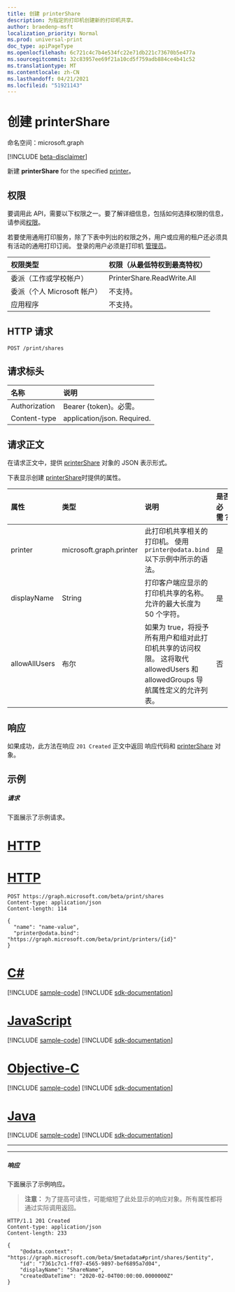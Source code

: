 ```yaml
---
title: 创建 printerShare
description: 为指定的打印机创建新的打印机共享。
author: braedenp-msft
localization_priority: Normal
ms.prod: universal-print
doc_type: apiPageType
ms.openlocfilehash: 6c721c4c7b4e534fc22e71db221c73670b5e477a
ms.sourcegitcommit: 32c83957ee69f21a10cd5f759adb884ce4b41c52
ms.translationtype: MT
ms.contentlocale: zh-CN
ms.lasthandoff: 04/21/2021
ms.locfileid: "51921143"
---
```

# <a name="create-printershare"></a>创建 printerShare

命名空间：microsoft.graph

[!INCLUDE [beta-disclaimer](../../includes/beta-disclaimer.md)]

新建 **printerShare** for the specified [printer](../resources/printer.md)。

## <a name="permissions"></a>权限
要调用此 API，需要以下权限之一。要了解详细信息，包括如何选择权限的信息，请参阅[权限](/graph/permissions-reference)。

若要使用通用打印服务，除了下表中列出的权限之外，用户或应用的租户还必须具有活动的通用打印订阅。 登录的用户必须是打印机 [管理员](/azure/active-directory/users-groups-roles/directory-assign-admin-roles#printer-administrator)。

|权限类型 | 权限（从最低特权到最高特权） |
|:---------------|:--------------------------------------------|
|委派（工作或学校帐户）| PrinterShare.ReadWrite.All |
|委派（个人 Microsoft 帐户）|不支持。|
|应用程序|不支持。|

## <a name="http-request"></a>HTTP 请求
<!-- { "blockType": "ignored" } -->
```http
POST /print/shares
```
## <a name="request-headers"></a>请求标头
| 名称          | 说明   |
|:--------------|:--------------|
| Authorization | Bearer {token}。必需。 |
| Content-type  | application/json. Required.|

## <a name="request-body"></a>请求正文
在请求正文中，提供 [printerShare](../resources/printershare.md) 对象的 JSON 表示形式。

下表显示创建 [printerShare](../resources/printershare.md)时提供的属性。

|属性|类型|说明|是否必需？|
|:---|:---|:---|:---|
|printer|microsoft.graph.printer|此打印机共享相关的打印机。 使用 `printer@odata.bind` 以下示例中所示的语法。|是|
|displayName|String|打印客户端应显示的打印机共享的名称。 允许的最大长度为 50 个字符。|是|
|allowAllUsers|布尔| 如果为 true，将授予所有用户和组对此打印机共享的访问权限。 这将取代 allowedUsers 和 allowedGroups 导航属性定义的允许列表。|否|

## <a name="response"></a>响应
如果成功，此方法在响应 `201 Created` 正文中返回 响应代码和 [printerShare](../resources/printershare.md) 对象。

## <a name="example"></a>示例
##### <a name="request"></a>请求
下面展示了示例请求。

# <a name="http"></a>[HTTP](#tab/http)

# <a name="http"></a>[HTTP](#tab/http)
<!-- {
  "blockType": "request",
  "name": "create_printershare_from_print"
}-->
```http
POST https://graph.microsoft.com/beta/print/shares
Content-type: application/json
Content-length: 114

{
  "name": "name-value",
  "printer@odata.bind": "https://graph.microsoft.com/beta/print/printers/{id}"
}
```
# <a name="c"></a>[C#](#tab/csharp)
[!INCLUDE [sample-code](../includes/snippets/csharp/create-printershare-from-print-csharp-snippets.md)]
[!INCLUDE [sdk-documentation](../includes/snippets/snippets-sdk-documentation-link.md)]

# <a name="javascript"></a>[JavaScript](#tab/javascript)
[!INCLUDE [sample-code](../includes/snippets/javascript/create-printershare-from-print-javascript-snippets.md)]
[!INCLUDE [sdk-documentation](../includes/snippets/snippets-sdk-documentation-link.md)]

# <a name="objective-c"></a>[Objective-C](#tab/objc)
[!INCLUDE [sample-code](../includes/snippets/objc/create-printershare-from-print-objc-snippets.md)]
[!INCLUDE [sdk-documentation](../includes/snippets/snippets-sdk-documentation-link.md)]

# <a name="java"></a>[Java](#tab/java)
[!INCLUDE [sample-code](../includes/snippets/java/create-printershare-from-print-java-snippets.md)]
[!INCLUDE [sdk-documentation](../includes/snippets/snippets-sdk-documentation-link.md)]

---


---

##### <a name="response"></a>响应
下面展示了示例响应。
>**注意：** 为了提高可读性，可能缩短了此处显示的响应对象。所有属性都将通过实际调用返回。
<!-- {
  "blockType": "response",
  "truncated": true,
  "@odata.type": "microsoft.graph.printerShare"
} -->
```http
HTTP/1.1 201 Created
Content-type: application/json
Content-length: 233

{
    "@odata.context": "https://graph.microsoft.com/beta/$metadata#print/shares/$entity",
    "id": "7361c7c1-ff07-4565-9897-bef6895a7d04",
    "displayName": "ShareName",
    "createdDateTime": "2020-02-04T00:00:00.0000000Z"
}
```

<!-- uuid: 8fcb5dbc-d5aa-4681-8e31-b001d5168d79
2015-10-25 14:57:30 UTC -->
<!-- {
  "type": "#page.annotation",
  "description": "Create printerShare",
  "keywords": "",
  "section": "documentation",
  "tocPath": ""
}-->
